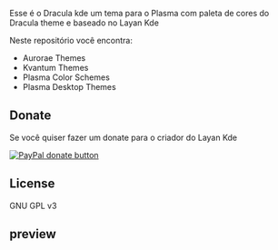 
Esse é o Dracula kde um tema para o Plasma com paleta de cores do Dracula theme e baseado no Layan Kde 

Neste repositório você encontra:

- Aurorae Themes
- Kvantum Themes
- Plasma Color Schemes
- Plasma Desktop Themes

## Donate

Se você quiser fazer um donate para o criador do Layan Kde

<span class="paypal"><a href="https://www.paypal.me/vinceliuice" title="Donate to this project using Paypal"><img src="https://www.paypalobjects.com/webstatic/mktg/Logo/pp-logo-100px.png" alt="PayPal donate button" /></a></span>

## License

GNU GPL v3

## preview


